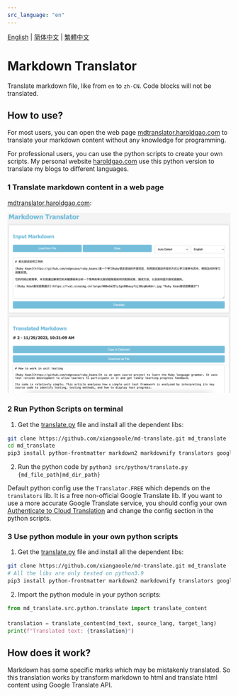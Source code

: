 ```yaml
---
src_language: "en"
---
```


[English](README.en.md) | [简体中文](README.zh-cn.md) | [繁體中文](README.zh-tw.md)

# Markdown Translator

Translate markdown file, like from `en` to `zh-CN`. Code blocks will not be translated.

## How to use?

For most users, you can open the web page [mdtranslator.haroldgao.com](https://mdtranslator.haroldgao.com/) to translate your markdown content without any knowledge for programming.

For professional users, you can use the python scripts to create your own scripts. My personal website [haroldgao.com](https://haroldgao.com) use this python version to translate my blogs to different languages.


### 1 Translate markdown content in a web page

[mdtranslator.haroldgao.com](https://mdtranslator.haroldgao.com/):

![Translate markdown content in a web page](demo/web.png)


### 2 Run Python Scripts on terminal

1. Get the [translate.py](src/python/translate.py) file and install all the dependent libs:
```bash
git clone https://github.com/xiangaoole/md-translate.git md_translate
cd md_translate
pip3 install python-frontmatter markdown2 markdownify translators google-cloud-translate
```
2. Run the python code by `python3 src/python/translate.py {md_file_path|md_dir_path}`

Default python config use the `Translator.FREE` which depends on the `translators` lib. It is a free non-official Google Translate lib. If you want to use a more accurate Google Translate service, you should config your own [Authenticate to Cloud Translation](https://cloud.google.com/translate/docs/authentication) and change the config section in the python scripts.

### 3 Use python module in your own python scripts

1. Get the [translate.py](src/python/translate.py) file and install all the dependent libs:
```bash
git clone https://github.com/xiangaoole/md-translate.git md_translate
# All the libs are only tested on python3.9
pip3 install python-frontmatter markdown2 markdownify translators google-cloud-translate
```
2. Import the python module in your python scripts:
```python
from md_translate.src.python.translate import translate_content

translation = translate_content(md_text, source_lang, target_lang)
print(f"Translated text: {translation}")
```

## How does it work?

Markdown has some specific marks which may be mistakenly translated. So this translation works by transform markdown to html and translate html content using Google Translate API.
